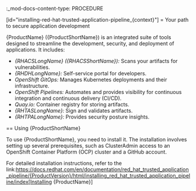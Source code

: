 :_mod-docs-content-type: PROCEDURE

[id="installing-red-hat-trusted-application-pipeline_{context}"]
= Your path to secure application development

{ProductName} ({ProductShortName}) is an integrated suite of tools designed to streamline the development, security, and deployment of applications. It includes:

* *{RHACSLongName} ({RHACSShortName}):* Scans your artifacts for vulnerabilities.
* *{RHDHLongName}:* Self-service portal for developers.
* *OpenShift GitOps:* Manages Kubernetes deployments and their infrastructure.
* *OpenShift Pipelines:* Automates and provides visibility for continuous integration and continuous delivery (CI/CD).
* *Quay.io:* Container registry for storing artifacts.
* *{RHTASLongName}:* Sign and validates artifacts.
* *{RHTPALongName}:* Provides security posture insights.

== Using {ProductShortName}

To use {ProductShortName}, you need to install it. The installation involves setting up several prerequisites, such as ClusterAdmin access to an OpenShift Container Platform (OCP) cluster and a GitHub account.

For detailed installation instructions, refer to the link:https://docs.redhat.com/en/documentation/red_hat_trusted_application_pipeline/{ProductVersion}/html/installing_red_hat_trusted_application_pipeline/index[Installing {ProductName}]
